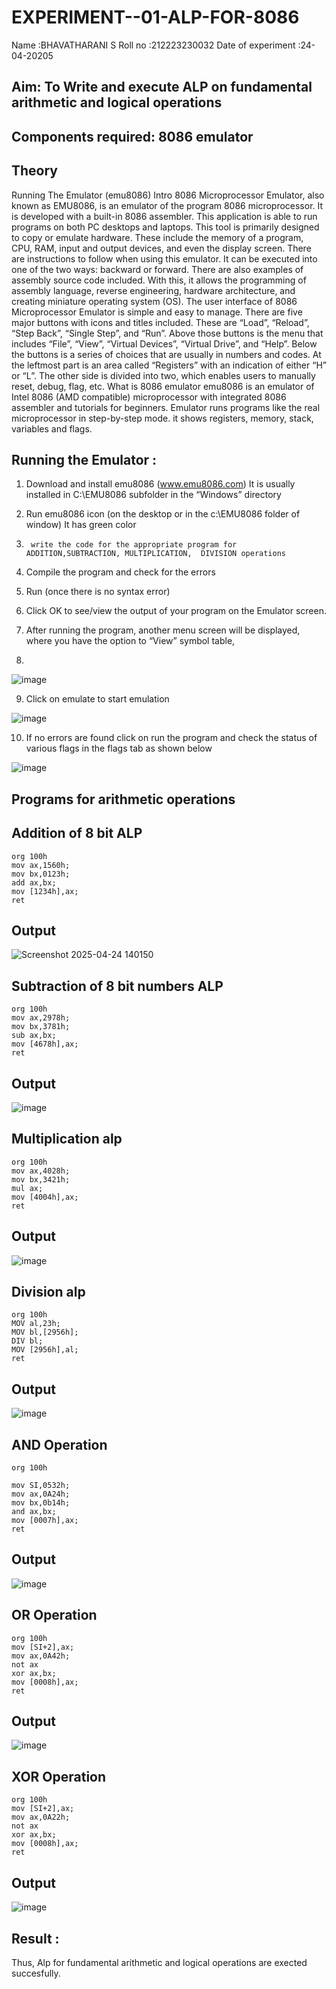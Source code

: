 # EXPERIMENT--01-ALP-FOR-8086
Name :BHAVATHARANI S
Roll no :212223230032
Date of experiment :24-04-20205





## Aim: To Write and execute ALP on fundamental arithmetic and logical operations
## Components required: 8086  emulator 
## Theory 
Running The Emulator (emu8086) Intro 8086 Microprocessor Emulator, also known as EMU8086, is an emulator of the program 8086 microprocessor. It is developed with a built-in 8086 assembler. This application is able to run programs on both PC desktops and laptops. This tool is primarily designed to copy or emulate hardware. These include the memory of a program, CPU, RAM, input and output devices, and even the display screen. There are instructions to follow when using this emulator. It can be executed into one of the two ways: backward or forward. There are also examples of assembly source code included. With this, it allows the programming of assembly language, reverse engineering, hardware architecture, and creating miniature operating system (OS). The user interface of 8086 Microprocessor Emulator is simple and easy to manage. There are five major buttons with icons and titles included. These are “Load”, “Reload”, “Step Back”, “Single Step”, and “Run”. Above those buttons is the menu that includes “File”, “View”, “Virtual Devices”, “Virtual Drive”, and “Help”. Below the buttons is a series of choices that are usually in numbers and codes. At the leftmost part is an area called “Registers” with an indication of either “H” or “L”. The other side is divided into two, which enables users to manually reset, debug, flag, etc. What is 8086 emulator emu8086 is an emulator of Intel 8086 (AMD compatible) microprocessor with integrated 8086 assembler and tutorials for beginners. Emulator runs programs like the real microprocessor in step-by-step mode. it shows registers, memory, stack, variables and flags.


 ## Running the Emulator :
1.	Download and install emu8086 (www.emu8086.com) It is usually installed in C:\EMU8086 subfolder in the “Windows” directory
2.	  Run  emu8086 icon (on the desktop or in the c:\EMU8086 folder of window) It has green color 
 
 
3.		write the code for the appropriate program for ADDITION,SUBTRACTION, MULTIPLICATION,  DIVISION operations 

4.	 Compile the program and check for the errors 
5.	Run (once there is no syntax error) 

6.	Click OK to see/view the output of your program on the Emulator screen. 


7.	After running the program, another menu screen will be displayed, where you have the option to “View” symbol table,
8.	 


![image](https://user-images.githubusercontent.com/36288975/189273263-d65baae9-4b8f-4723-afb3-c0ffa4052b04.png)











9.	Click on emulate to start emulation 








![image](https://user-images.githubusercontent.com/36288975/189273273-9bb36ec1-e2e8-4892-8d35-37707332bfdc.png)








10.	If no errors are found click on run the program and check the status of various flags in the flags tab as shown below 






![image](https://user-images.githubusercontent.com/36288975/189273277-113a2a33-4a40-4ff8-95a5-ecd3a1f504fe.png)







## Programs for arithmetic  operations

## Addition  of 8 bit ALP 
```
org 100h
mov ax,1560h;
mov bx,0123h;
add ax,bx;
mov [1234h],ax;
ret
```

## Output  
 ![Screenshot 2025-04-24 140150](https://github.com/user-attachments/assets/3d473dc4-c91e-4747-a671-31aee02c7c88)

## Subtraction   of 8 bit numbers  ALP 
 ```
org 100h
mov ax,2978h;
mov bx,3781h;
sub ax,bx;
mov [4678h],ax;
ret
```
## Output  
![image](https://github.com/user-attachments/assets/e7c5d3d2-86d3-4dd3-9720-568ce284fd40)

## Multiplication alp
```
org 100h
mov ax,4028h;
mov bx,3421h;
mul ax;
mov [4004h],ax;
ret
```
 ## Output  
![image](https://github.com/user-attachments/assets/28aab1af-e3ad-4e63-b6bb-741fa4bdcb3b)

## Division alp 
```
org 100h
MOV al,23h;
MOV bl,[2956h];
DIV bl;
MOV [2956h],al;
ret
```
## Output  
![image](https://github.com/user-attachments/assets/418744a6-a1ae-4d69-afe9-86e764034157)

## AND Operation
```
org 100h

mov SI,0532h;
mov ax,0A24h;
mov bx,0b14h;
and ax,bx; 
mov [0007h],ax;
ret
```
## Output
![image](https://github.com/user-attachments/assets/eb5191d8-bd2d-4b87-a11f-b3318e42e472)

## OR Operation
```
org 100h
mov [SI+2],ax;
mov ax,0A42h;
not ax
xor ax,bx; 
mov [0008h],ax;
ret
```
## Output
![image](https://github.com/user-attachments/assets/e34c6ee4-4ed7-456f-a11f-acc0179be0f7)

## XOR Operation
```
org 100h
mov [SI+2],ax;
mov ax,0A22h;
not ax
xor ax,bx; 
mov [0008h],ax;
ret
```
## Output
![image](https://github.com/user-attachments/assets/c197b9ac-7df9-4875-b517-0fbf75a5b668)


## Result :
Thus, Alp for fundamental arithmetic and logical operations are exected succesfully. 








